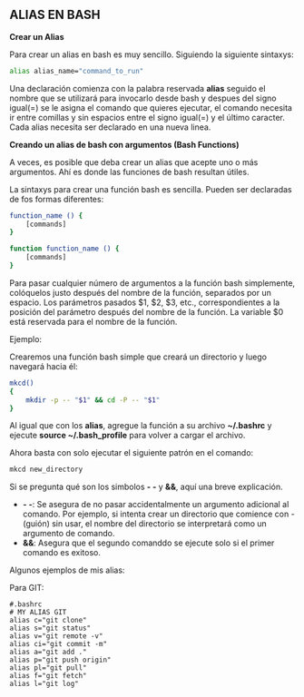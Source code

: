 ## ALIAS EN BASH

**Crear un Alias**  

Para crear un alias en bash es muy sencillo. Siguiendo la siguiente sintaxys:  

```bash
alias alias_name="command_to_run"
```

Una declaración comienza con la palabra reservada **alias** seguido el nombre que se utilizará para invocarlo desde bash y despues del signo igual(=) se le asigna el comando que quieres ejecutar, el comando necesita ir entre comillas y sin espacios entre el signo igual(=) y el último caracter. Cada alias necesita ser declarado en una nueva linea.  


**Creando un alias de bash con argumentos (Bash Functions)**  

A veces, es posible que deba crear un alias que acepte uno o más argumentos. Ahí es donde las funciones de bash resultan útiles.  

La sintaxys para crear una función bash es sencilla. Pueden ser declaradas de fos formas diferentes:  

```bash
function_name () {
    [commands]
}
```

```bash
function function_name () {
    [commands]
}
```

Para pasar cualquier número de argumentos a la función bash simplemente, colóquelos justo después del nombre de la función, separados por un espacio. Los parámetros pasados $1, $2, $3, etc., correspondientes a la posición del parámetro después del nombre de la función. La variable $0 está reservada para el nombre de la función.  

Ejemplo:  

Crearemos una función bash simple que creará un directorio y luego navegará hacia él:  

```bash
mkcd()
{
    mkdir -p -- "$1" && cd -P -- "$1"
}
```

Al igual que con los **alias**, agregue la función a su archivo **~/.bashrc** y ejecute **source ~/.bash_profile** para volver a cargar el archivo.

Ahora basta con solo ejecutar el siguiente patrón en el comando:  

```bash
mkcd new_directory
```
Si se pregunta qué son los simbolos **- -** y **&&**, aquí una breve explicación.  

- **- -**: Se asegura de no pasar accidentalmente un argumento adicional al comando. Por ejemplo, si intenta crear un directorio que comience con -(guión) sin usar, el nombre del directorio se interpretará como un argumento de comando.  
- **&&**: Asegura que el segundo comanddo se ejecute solo si el primer comando es exitoso.  


Algunos ejemplos de mis alias:  

Para GIT:  

```
#.bashrc
# MY ALIAS GIT
alias c="git clone"
alias s="git status"
alias v="git remote -v"
alias ci="git commit -m"
alias a="git add ."
alias p="git push origin"
alias pl="git pull"
alias f="git fetch"
alias l="git log"
```

